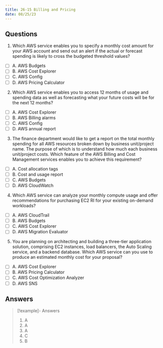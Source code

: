 ```yaml
---
title: 26-15 Billing and Pricing
date: 08/25/23
---
```


## Questions

1. Which AWS service enables you to specify a monthly cost amount for your AWS account and send out an alert if the actual or forecast spending is likely to cross the budgeted threshold values?

* [ ] A. AWS Budgets
* [ ] B. AWS Cost Explorer
* [ ] C. AWS Config
* [ ] D. AWS Pricing Calculator

2. Which AWS service enables you to access 12 months of usage and spending data as well as forecasting what your future costs will be for the next 12 months?

* [ ] A. AWS Cost Explorer
* [ ] B. AWS Billing alarms
* [ ] C. AWS Config
* [ ] D. AWS annual report

3. The finance department would like to get a report on the total monthly spending for all AWS resources broken down by business unit/project name. The purpose of which is to understand how much each business unit/project costs. Which feature of the AWS Billing and Cost Management services enables you to achieve this requirement?

* [ ] A. Cost allocation tags
* [ ] B. Cost and usage report
* [ ] C. AWS Budgets
* [ ] D. AWS CloudWatch

4. Which AWS service can analyze your monthly compute usage and offer recommendations for purchasing EC2 RI for your existing on-demand workloads?

* [ ] A. AWS CloudTrail
* [ ] B. AWS Budgets
* [ ] C. AWS Cost Explorer
* [ ] D. AWS Migration Evaluator

5. You are planning on architecting and building a three-tier application solution, comprising EC2 instances, load balancers, the Auto Scaling service, and a backend database. Which AWS service can you use to produce an estimated monthly cost for your proposal?

* [ ] A. AWS Cost Explorer
* [ ] B. AWS Pricing Calculator
* [ ] C. AWS Cost Optimization Analyzer
* [ ] D. AWS SNS

## Answers

 > 
 > \[!example\]- Answers
 > 
 > 1. A 
 > 1. A 
 > 1. A 
 > 1. C
 > 1. B
